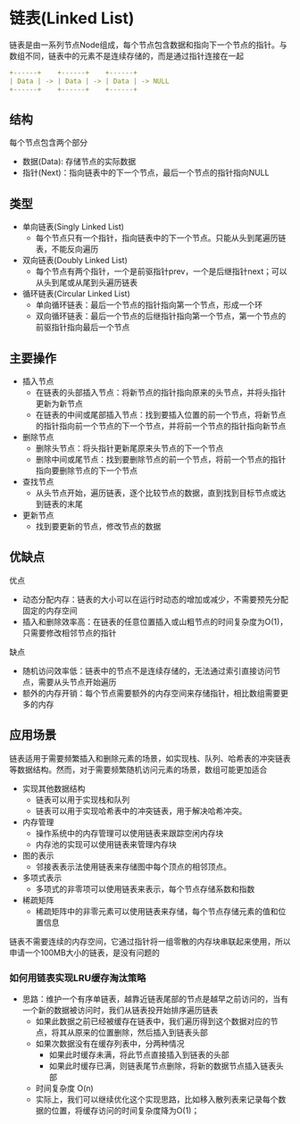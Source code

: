 # 链表(Linked List)

链表是由一系列节点Node组成，每个节点包含数据和指向下一个节点的指针。与数组不同，链表中的元素不是连续存储的，而是通过指针连接在一起

```yaml
+------+    +------+    +------+
| Data | -> | Data | -> | Data | -> NULL
+------+    +------+    +------+
```

## 结构

每个节点包含两个部分

- 数据(Data): 存储节点的实际数据
- 指针(Next)：指向链表中的下一个节点，最后一个节点的指针指向NULL

## 类型

- 单向链表(Singly Linked List)
  - 每个节点只有一个指针，指向链表中的下一个节点。只能从头到尾遍历链表，不能反向遍历
- 双向链表(Doubly Linked List)
  - 每个节点有两个指针，一个是前驱指针prev，一个是后继指针next；可以从头到尾或从尾到头遍历链表
- 循环链表(Circular Linked List)
  - 单向循环链表：最后一个节点的指针指向第一个节点，形成一个环
  - 双向循环链表：最后一个节点的后继指针指向第一个节点，第一个节点的前驱指针指向最后一个节点

## 主要操作

- 插入节点
  - 在链表的头部插入节点：将新节点的指针指向原来的头节点，并将头指针更新为新节点
  - 在链表的中间或尾部插入节点：找到要插入位置的前一个节点，将新节点的指针指向前一个节点的下一个节点，并将前一个节点的指针指向新节点
- 删除节点
  - 删除头节点：将头指针更新尾原来头节点的下一个节点
  - 删除中间或尾节点：找到要删除节点的前一个节点，将前一个节点的指针指向要删除节点的下一个节点
- 查找节点
  - 从头节点开始，遍历链表，逐个比较节点的数据，直到找到目标节点或达到链表的末尾
- 更新节点
  - 找到要更新的节点，修改节点的数据

## 优缺点

优点

- 动态分配内存：链表的大小可以在运行时动态的增加或减少，不需要预先分配固定的内存空间
- 插入和删除效率高：在链表的任意位置插入或山粗节点的时间复杂度为O(1)，只需要修改相邻节点的指针

缺点

- 随机访问效率低：链表中的节点不是连续存储的，无法通过索引直接访问节点，需要从头节点开始遍历
- 额外的内存开销：每个节点需要额外的内存空间来存储指针，相比数组需要更多的内存

## 应用场景

链表适用于需要频繁插入和删除元素的场景，如实现栈、队列、哈希表的冲突链表等数据结构。然而，对于需要频繁随机访问元素的场景，数组可能更加适合

- 实现其他数据结构
  - 链表可以用于实现栈和队列
  - 链表可以用于实现哈希表中的冲突链表，用于解决哈希冲突。
- 内存管理
  - 操作系统中的内存管理可以使用链表来跟踪空闲内存块
  - 内存池的实现可以使用链表来管理内存块
- 图的表示
  - 邻接表表示法使用链表来存储图中每个顶点的相邻顶点。
- 多项式表示
  - 多项式的非零项可以使用链表来表示，每个节点存储系数和指数
- 稀疏矩阵
  - 稀疏矩阵中的非零元素可以使用链表来存储，每个节点存储元素的值和位置信息

链表不需要连续的内存空间，它通过指针将一组零散的内存块串联起来使用，所以申请一个100MB大小的链表，是没有问题的

### 如何用链表实现LRU缓存淘汰策略

- 思路：维护一个有序单链表，越靠近链表尾部的节点是越早之前访问的，当有一个新的数据被访问时，我们从链表投开始排序遍历链表
  - 如果此数据之前已经被缓存在链表中，我们遍历得到这个数据对应的节点，将其从原来的位置删除，然后插入到链表头部
  - 如果次数据没有在缓存列表中，分两种情况
    - 如果此时缓存未满，将此节点直接插入到链表的头部
    - 如果此时缓存已满，则链表尾节点删除，将新的数据节点插入链表头部
  - 时间复杂度 O(n)
  - 实际上，我们可以继续优化这个实现思路，比如移入散列表来记录每个数据的位置，将缓存访问的时间复杂度降为O(1)；
